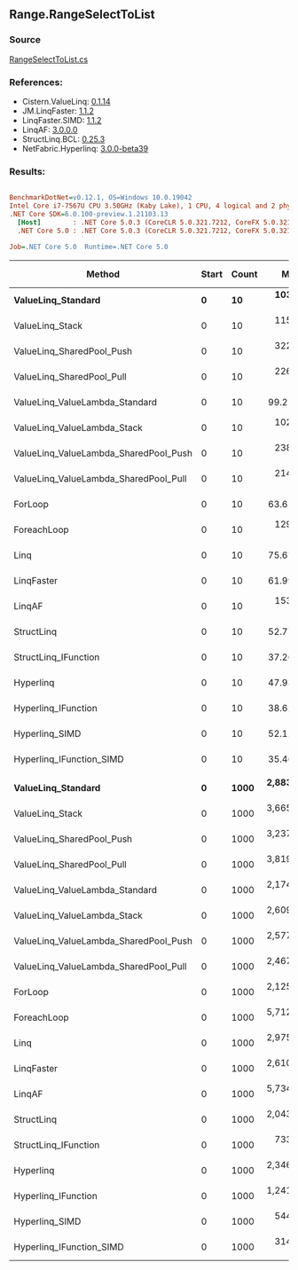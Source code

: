 ﻿## Range.RangeSelectToList

### Source
[RangeSelectToList.cs](../LinqBenchmarks/Range/RangeSelectToList.cs)

### References:
- Cistern.ValueLinq: [0.1.14](https://www.nuget.org/packages/Cistern.ValueLinq/0.1.14)
- JM.LinqFaster: [1.1.2](https://www.nuget.org/packages/JM.LinqFaster/1.1.2)
- LinqFaster.SIMD: [1.1.2](https://www.nuget.org/packages/LinqFaster.SIMD/1.0.3)
- LinqAF: [3.0.0.0](https://www.nuget.org/packages/LinqAF/3.0.0.0)
- StructLinq.BCL: [0.25.3](https://www.nuget.org/packages/StructLinq.BCL/0.25.3)
- NetFabric.Hyperlinq: [3.0.0-beta39](https://www.nuget.org/packages/NetFabric.Hyperlinq/3.0.0-beta39)

### Results:
``` ini

BenchmarkDotNet=v0.12.1, OS=Windows 10.0.19042
Intel Core i7-7567U CPU 3.50GHz (Kaby Lake), 1 CPU, 4 logical and 2 physical cores
.NET Core SDK=6.0.100-preview.1.21103.13
  [Host]        : .NET Core 5.0.3 (CoreCLR 5.0.321.7212, CoreFX 5.0.321.7212), X64 RyuJIT
  .NET Core 5.0 : .NET Core 5.0.3 (CoreCLR 5.0.321.7212, CoreFX 5.0.321.7212), X64 RyuJIT

Job=.NET Core 5.0  Runtime=.NET Core 5.0  

```
|                                Method | Start | Count |        Mean |     Error |    StdDev | Ratio | RatioSD |  Gen 0 | Gen 1 | Gen 2 | Allocated |
|-------------------------------------- |------ |------ |------------:|----------:|----------:|------:|--------:|-------:|------:|------:|----------:|
|                    **ValueLinq_Standard** |     **0** |    **10** |   **103.06 ns** |  **0.259 ns** |  **0.229 ns** |  **1.62** |    **0.01** | **0.0459** |     **-** |     **-** |      **96 B** |
|                       ValueLinq_Stack |     0 |    10 |   115.55 ns |  0.385 ns |  0.321 ns |  1.82 |    0.01 | 0.0458 |     - |     - |      96 B |
|             ValueLinq_SharedPool_Push |     0 |    10 |   322.05 ns |  1.126 ns |  0.998 ns |  5.06 |    0.03 | 0.0458 |     - |     - |      96 B |
|             ValueLinq_SharedPool_Pull |     0 |    10 |   226.39 ns |  0.939 ns |  0.832 ns |  3.56 |    0.03 | 0.0458 |     - |     - |      96 B |
|        ValueLinq_ValueLambda_Standard |     0 |    10 |    99.21 ns |  0.233 ns |  0.207 ns |  1.56 |    0.01 | 0.0459 |     - |     - |      96 B |
|           ValueLinq_ValueLambda_Stack |     0 |    10 |   102.47 ns |  0.286 ns |  0.254 ns |  1.61 |    0.01 | 0.0459 |     - |     - |      96 B |
| ValueLinq_ValueLambda_SharedPool_Push |     0 |    10 |   238.94 ns |  0.632 ns |  0.528 ns |  3.76 |    0.03 | 0.0458 |     - |     - |      96 B |
| ValueLinq_ValueLambda_SharedPool_Pull |     0 |    10 |   214.93 ns |  0.285 ns |  0.266 ns |  3.38 |    0.02 | 0.0458 |     - |     - |      96 B |
|                               ForLoop |     0 |    10 |    63.61 ns |  0.439 ns |  0.411 ns |  1.00 |    0.00 | 0.1032 |     - |     - |     216 B |
|                           ForeachLoop |     0 |    10 |   129.43 ns |  0.442 ns |  0.391 ns |  2.03 |    0.02 | 0.1299 |     - |     - |     272 B |
|                                  Linq |     0 |    10 |    75.67 ns |  0.203 ns |  0.180 ns |  1.19 |    0.01 | 0.0880 |     - |     - |     184 B |
|                            LinqFaster |     0 |    10 |    61.99 ns |  0.300 ns |  0.250 ns |  0.97 |    0.01 | 0.1070 |     - |     - |     224 B |
|                                LinqAF |     0 |    10 |   153.16 ns |  0.752 ns |  0.703 ns |  2.41 |    0.02 | 0.1032 |     - |     - |     216 B |
|                            StructLinq |     0 |    10 |    52.77 ns |  0.119 ns |  0.100 ns |  0.83 |    0.01 | 0.0726 |     - |     - |     152 B |
|                  StructLinq_IFunction |     0 |    10 |    37.26 ns |  0.102 ns |  0.090 ns |  0.59 |    0.00 | 0.0458 |     - |     - |      96 B |
|                             Hyperlinq |     0 |    10 |    47.93 ns |  0.393 ns |  0.328 ns |  0.75 |    0.00 | 0.0459 |     - |     - |      96 B |
|                   Hyperlinq_IFunction |     0 |    10 |    38.62 ns |  0.257 ns |  0.200 ns |  0.61 |    0.00 | 0.0458 |     - |     - |      96 B |
|                        Hyperlinq_SIMD |     0 |    10 |    52.12 ns |  0.152 ns |  0.142 ns |  0.82 |    0.01 | 0.0459 |     - |     - |      96 B |
|              Hyperlinq_IFunction_SIMD |     0 |    10 |    35.46 ns |  0.136 ns |  0.121 ns |  0.56 |    0.00 | 0.0459 |     - |     - |      96 B |
|                                       |       |       |             |           |           |       |         |        |       |       |           |
|                    **ValueLinq_Standard** |     **0** |  **1000** | **2,883.52 ns** | **12.807 ns** | **11.353 ns** |  **1.36** |    **0.01** | **1.9379** |     **-** |     **-** |    **4056 B** |
|                       ValueLinq_Stack |     0 |  1000 | 3,665.86 ns | 11.063 ns |  9.807 ns |  1.72 |    0.01 | 3.9330 |     - |     - |    8232 B |
|             ValueLinq_SharedPool_Push |     0 |  1000 | 3,237.60 ns | 14.183 ns | 11.844 ns |  1.52 |    0.01 | 1.9379 |     - |     - |    4056 B |
|             ValueLinq_SharedPool_Pull |     0 |  1000 | 3,819.97 ns | 11.158 ns |  9.317 ns |  1.80 |    0.01 | 1.9379 |     - |     - |    4056 B |
|        ValueLinq_ValueLambda_Standard |     0 |  1000 | 2,174.97 ns |  7.602 ns |  7.111 ns |  1.02 |    0.00 | 1.9379 |     - |     - |    4056 B |
|           ValueLinq_ValueLambda_Stack |     0 |  1000 | 2,609.89 ns | 10.929 ns |  9.689 ns |  1.23 |    0.01 | 3.9330 |     - |     - |    8232 B |
| ValueLinq_ValueLambda_SharedPool_Push |     0 |  1000 | 2,577.34 ns | 10.508 ns |  9.829 ns |  1.21 |    0.01 | 1.9379 |     - |     - |    4056 B |
| ValueLinq_ValueLambda_SharedPool_Pull |     0 |  1000 | 2,467.56 ns |  8.012 ns |  7.102 ns |  1.16 |    0.01 | 1.9379 |     - |     - |    4056 B |
|                               ForLoop |     0 |  1000 | 2,125.63 ns | 10.585 ns |  9.901 ns |  1.00 |    0.00 | 4.0207 |     - |     - |    8424 B |
|                           ForeachLoop |     0 |  1000 | 5,712.04 ns | 31.654 ns | 26.433 ns |  2.69 |    0.01 | 4.0436 |     - |     - |    8480 B |
|                                  Linq |     0 |  1000 | 2,975.91 ns | 12.898 ns | 10.770 ns |  1.40 |    0.01 | 1.9798 |     - |     - |    4144 B |
|                            LinqFaster |     0 |  1000 | 2,610.37 ns | 20.786 ns | 18.427 ns |  1.23 |    0.01 | 5.7793 |     - |     - |   12104 B |
|                                LinqAF |     0 |  1000 | 5,734.22 ns | 16.759 ns | 14.856 ns |  2.70 |    0.02 | 4.0207 |     - |     - |    8424 B |
|                            StructLinq |     0 |  1000 | 2,043.61 ns |  7.231 ns |  6.410 ns |  0.96 |    0.01 | 1.9646 |     - |     - |    4112 B |
|                  StructLinq_IFunction |     0 |  1000 |   733.15 ns |  5.305 ns |  4.703 ns |  0.34 |    0.00 | 1.9379 |     - |     - |    4056 B |
|                             Hyperlinq |     0 |  1000 | 2,346.94 ns | 12.651 ns | 11.834 ns |  1.10 |    0.01 | 1.9379 |     - |     - |    4056 B |
|                   Hyperlinq_IFunction |     0 |  1000 | 1,241.48 ns |  3.342 ns |  2.962 ns |  0.58 |    0.00 | 1.9379 |     - |     - |    4056 B |
|                        Hyperlinq_SIMD |     0 |  1000 |   544.34 ns |  1.056 ns |  0.936 ns |  0.26 |    0.00 | 1.9341 |     - |     - |    4056 B |
|              Hyperlinq_IFunction_SIMD |     0 |  1000 |   314.40 ns |  0.978 ns |  0.915 ns |  0.15 |    0.00 | 1.9341 |     - |     - |    4056 B |

